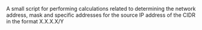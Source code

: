 A small script for performing calculations related to determining the network address, mask and specific addresses for the source IP address of the CIDR in the format Х.Х.Х.Х/Y